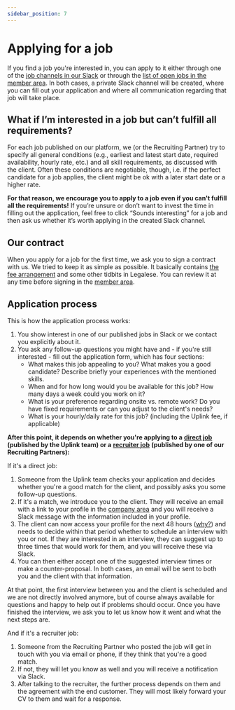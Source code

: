 ```yaml
---
sidebar_position: 7
---
```


# Applying for a job

If you find a job you're interested in, you can apply to it either through one of the [job channels in our Slack](our-slack.md#job-channels) or through the [list of open jobs in the member area](member-area.md#open-jobs). In both cases, a private Slack channel will be created, where you can fill out your application and where all communication regarding that job will take place.

## What if I’m interested in a job but can’t fulfill all requirements?

For each job published on our platform, we (or the Recruiting Partner) try to specify all general conditions (e.g., earliest and latest start date, required availability, hourly rate, etc.) and all skill requirements, as discussed with the client. Often these conditions are negotiable, though, i.e. if the perfect candidate for a job applies, the client might be ok with a later start date or a higher rate.

**For that reason, we encourage you to apply to a job even if you can't fulfill all the requirements!** If you’re unsure or don’t want to invest the time in filling out the application, feel free to click “Sounds interesting” for a job and then ask us whether it’s worth applying in the created Slack channel.

## Our contract

When you apply for a job for the first time, we ask you to sign a contract with us. We tried to keep it as simple as possible. It basically contains [the fee arrangement](our-fee.md) and some other tidbits in Legalese. You can review it at any time before signing in the [member area](member-area.md#contract).

## Application process

This is how the application process works:

1. You show interest in one of our published jobs in Slack or we contact you explicitly about it.
2. You ask any follow-up questions you might have and - if you're still interested - fill out the application form, which has four sections:
   * What makes this job appealing to you? What makes you a good candidate? Describe briefly your experiences with the mentioned skills.
   * When and for how long would you be available for this job? How many days a week could you work on it?
   * What is your preference regarding onsite vs. remote work? Do you have fixed requirements or can you adjust to the client's needs?
   * What is your hourly/daily rate for this job? (including the Uplink fee, if applicable)

**After this point, it depends on whether you're applying to a** [**direct job**](direct-jobs.md) **(published by the Uplink team) or a** [**recruiter job**](recruiter-jobs.md) **(published by one of our Recruiting Partners):**

If it's a direct job:

1. Someone from the Uplink team checks your application and decides whether you're a good match for the client, and possibly asks you some follow-up questions.
2. If it's a match, we introduce you to the client. They will receive an email with a link to your profile in the [company area](../companies/company-area.md) and you will receive a Slack message with the information included in your profile.
3. The client can now access your profile for the next 48 hours ([why?](../companies/finding-a-freelancer.md#why-is-the-time-to-respond-to-a-freelancer-introduction-limited)) and needs to decide within that period whether to schedule an interview with you or not. If they are interested in an interview, they can suggest up to three times that would work for them, and you will receive these via Slack.
4. You can then either accept one of the suggested interview times or make a counter-proposal. In both cases, an email will be sent to both you and the client with that information.

At that point, the first interview between you and the client is scheduled and we are not directly involved anymore, but of course always available for questions and happy to help out if problems should occur. Once you have finished the interview, we ask you to let us know how it went and what the next steps are.

And if it's a recruiter job:

1. Someone from the Recruiting Partner who posted the job will get in touch with you via email or phone, if they think that you're a good match.
2. If not, they will let you know as well and you will receive a notification via Slack.
3. After talking to the recruiter, the further process depends on them and the agreement with the end customer. They will most likely forward your CV to them and wait for a response.
